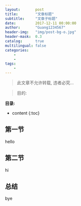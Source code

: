 ```yaml
---
layout:       post
title:        "文章标题"
subtitle:     "文章子标题"
date:         2017-12-11 00:00:00
author:       "Guang1234567"
header-img:   "img/post-bg-o.jpg"
header-mask:  0.3
catalog:      true
multilingual: false
categories: 
    - 
    - 
tags:
    - 
---
```



> 此文章不允许转载, 违者必究...

> 目的: 

**目录:**

* content
{:toc}


## 第一节
   hello


## 第二节
   hi


## 总结
   bye





